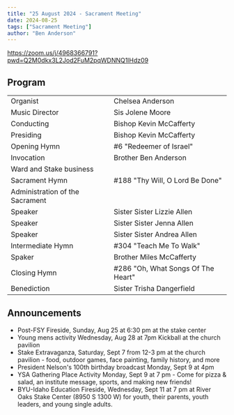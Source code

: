 ```yaml
---
title: "25 August 2024 - Sacrament Meeting"
date: 2024-08-25
tags: ["Sacrament Meeting"]
author: "Ben Anderson"
---
```


<https://zoom.us/j/4968366791?pwd=Q2M0dkx3L2Jod2FuM2pqWDNNQ1lHdz09>

## Program

|                                 |                                    |
| ------------------------------- | ---------------------------------- |
| Organist                        | Chelsea Anderson                   |
| Music Director                  | Sis Jolene Moore                   |
| Conducting                      | Bishop Kevin McCafferty            |
| Presiding                       | Bishop Kevin McCafferty            |
| Opening Hymn                    | #6 "Redeemer of Israel"            |
| Invocation                      | Brother Ben Anderson               |
| Ward and Stake business         |                                    |
| Sacrament Hymn                  | #188 "Thy Will, O Lord Be Done"    |
| Administration of the Sacrament |                                    |
| Speaker                         | Sister Sister Lizzie Allen         |
| Speaker                         | Sister Sister Jenna Allen          |
| Speaker                         | Sister Sister Andrea Allen         |
| Intermediate Hymn               | #304 "Teach Me To Walk"            |
| Spaker                          | Brother Miles McCafferty           |
| Closing Hymn                    | #286 "Oh, What Songs Of The Heart" |
| Benediction                     | Sister Trisha Dangerfield          |

## Announcements

- Post-FSY Fireside, Sunday, Aug 25 at 6:30 pm at the stake center
- Young mens activity Wednesday, Aug 28 at 7pm  Kickball at the church pavilion
- Stake Extravaganza, Saturday, Sept 7 from 12-3 pm at the church pavilion - food, outdoor games, face painting, family history, and more
- President Nelson's 100th birthday broadcast Monday, Sept 9 at 4pm
- YSA Gathering Place Activity Monday, Sept 9 at 7 pm - Come for pizza & salad, an institute message, sports, and making new friends!
- BYU-Idaho Education Fireside, Wednesday, Sept 11 at 7 pm at River Oaks Stake Center (8950 S 1300 W) for youth, their parents, youth leaders, and young single adults.
